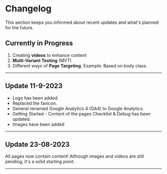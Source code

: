 # Changelog

This section keeps you informed about recent updates and what's planned for the future.

## Currently in Progress

1. Creating **videos** to enhance content
2. **Multi-Variant Testing** (MVT)
3. Different ways of **Page Targeting**. Example: Based on body class.

---
## Update 11-9-2023

* Logo has been added.
* Replaced the favicon.
* General renamed Google Analytics 4 (GA4) to Google Analytics. 
* Getting Started - Content of the pages Checklist & Debug has been updated.
* Images have been added

---
## Update 23-08-2023

All pages now contain content! Although images and videos are still pending, it's a solid starting point.

---